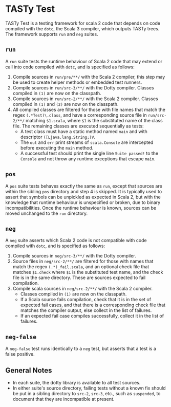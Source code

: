 # TASTy Test

TASTy Test is a testing framework for scala 2 code that depends on code compiled with the `dotc`, the Scala 3 compiler, which outputs TASTy trees. The framework supports `run` and `neg` suites.

## `run`
A `run` suite tests the runtime behaviour of Scala 2 code that may extend or call into code compiled with `dotc`, and is specified as follows:
  1) Compile sources in `run/pre/**/` with the Scala 2 compiler, this step may be used to create helper methods or embedded test runners.
  2) Compile sources in `run/src-3/**/` with the Dotty compiler. Classes compiled in `(1)` are now on the classpath.
  3) Compile sources in `run/src-2/**/` with the Scala 2 compiler. Classes compiled in `(1)` and `(2)` are now on the classpath.
  4) All compiled classes are filtered for those with file names that match the regex `(.*Test)\.class`, and have a corresponding source file in `run/src-2/**/` matching `$1.scala`, where `$1` is the substituted name of the class file. The remaining classes are executed sequentially as tests:
     - A test class must have a static method named `main` and with descriptor `([Ljava.lang.String;)V`.
     - The `out` and `err` print streams of `scala.Console` are intercepted before executing the `main` method.
     - A successful test should print the single line `Suite passed!` to the `Console` and not throw any runtime exceptions that escape `main`.

## `pos`
A `pos` suite tests behaves exactly the same as `run`, except that sources are within the sibling `pos` directory and step 4 is skipped. It is typically used to assert that symbols can be unpickled as expected in Scala 2, but with the knowledge that runtime behaviour is unspecified or broken, due to binary incompatibilities. Once the runtime behaviour is known, sources can be moved unchanged to the `run` directory.

## `neg`
A `neg` suite asserts which Scala 2 code is not compatible with code compiled with `dotc`, and is specified as follows:
  1) Compile sources in `neg/src-3/**/` with the Dotty compiler.
  2) Source files in `neg/src-2/**/` are filtered for those with names that match the regex `(.*)_fail.scala`, and an optional check file that matches `$1.check` where `$1` is the substituted test name, and the check file is in the same directory. These are sources expected to fail compilation.
  3) Compile scala sources in `neg/src-2/**/` with the Scala 2 compiler.
     - Classes compiled in `(1)` are now on the classpath.
     - If a Scala source fails compilation, check that it is in the set of expected fail cases, and that there is a corresponding check file that matches the compiler output, else collect in the list of failures.
     - If an expected fail case compiles successfully, collect it in the list of failures.

## `neg-false`
A `neg-false` test runs identically to a `neg` test, but asserts that a test is a false positive.

## General Notes
- In each suite, the dotty library is available to all test sources.
- In either suite's source directory, failing tests without a known fix should be put in a sibling directory to `src-2`, `src-3`, etc., such as `suspended`, to document that they are incompatible at present.
